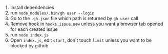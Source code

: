1. Install dependencies 
2. run `node_modules/.bin/gh user --login`
3. Go to the `.gh.json` file which path is returned by `gh user` call
4. Remove hook in `hooks.issue.new` unless you want a browser tab opened for 
each created issue
5. run `node index.js`
6. Open `index.js`, edit `start`, don't touch `limit` unless you want to be 
blocked by github